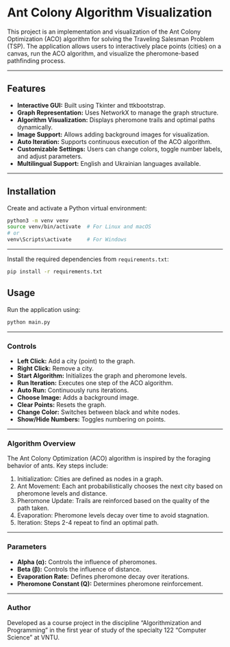 # Ant Colony Algorithm Visualization

This project is an implementation and visualization of the Ant Colony Optimization (ACO)
algorithm for solving the Traveling Salesman Problem (TSP). The
application allows users to interactively place points (cities) on a canvas, run the
ACO algorithm, and visualize the pheromone-based pathfinding process.

---

## Features  

- **Interactive GUI:** Built using Tkinter and ttkbootstrap.
- **Graph Representation:** Uses NetworkX to manage the graph structure.
- **Algorithm Visualization:** Displays pheromone trails and optimal paths dynamically.
- **Image Support:** Allows adding background images for visualization.
- **Auto Iteration:** Supports continuous execution of the ACO algorithm.
- **Customizable Settings:** Users can change colors, toggle number labels, and adjust parameters.
- **Multilingual Support:** English and Ukrainian languages available.

---

## Installation

Create and activate a Python virtual environment:  

```bash
python3 -m venv venv
source venv/bin/activate  # For Linux and macOS
# or
venv\Scripts\activate     # For Windows
```
---

Install the required dependencies from `requirements.txt`:  

```bash
pip install -r requirements.txt
```

## Usage

Run the application using:

```bash
python main.py
```

---

### Controls 

- **Left Click:** Add a city (point) to the graph.
- **Right Click:** Remove a city.
- **Start Algorithm:** Initializes the graph and pheromone levels.
- **Run Iteration:** Executes one step of the ACO algorithm.
- **Auto Run:** Continuously runs iterations.
- **Choose Image:** Adds a background image.
- **Clear Points:** Resets the graph.
- **Change Color:** Switches between black and white nodes.
- **Show/Hide Numbers:** Toggles numbering on points.

---

### Algorithm Overview

The Ant Colony Optimization (ACO) algorithm is inspired by the foraging behavior of ants. Key steps include:

1. Initialization: Cities are defined as nodes in a graph.
2. Ant Movement: Each ant probabilistically chooses the next city based on pheromone levels and distance.
3. Pheromone Update: Trails are reinforced based on the quality of the path taken.
4. Evaporation: Pheromone levels decay over time to avoid stagnation.
5. Iteration: Steps 2-4 repeat to find an optimal path.

---

### Parameters

- **Alpha (α):** Controls the influence of pheromones.
- **Beta (β):** Controls the influence of distance.
- **Evaporation Rate:** Defines pheromone decay over iterations.
- **Pheromone Constant (Q):** Determines pheromone reinforcement.

---

### Author

Developed as a course project in the discipline “Algorithmization and Programming” in the first year of study of the specialty 122 “Computer Science” at VNTU.
